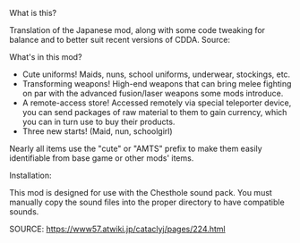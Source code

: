 What is this?

Translation of the Japanese mod, along with some code tweaking for balance and to better suit recent versions of CDDA. Source: 

What's in this mod?
- Cute uniforms! Maids, nuns, school uniforms, underwear, stockings, etc.
- Transforming weapons! High-end weapons that can bring melee fighting on par with the advanced fusion/laser weapons some mods introduce.
- A remote-access store! Accessed remotely via special teleporter device, you can send packages of raw material to them to gain currency, which you can in turn use to buy their products.
- Three new starts! (Maid, nun, schoolgirl)

Nearly all items use the "cute" or "AMTS" prefix to make them easily identifiable from base game or other mods' items.

Installation:

This mod is designed for use with the Chesthole sound pack. You must manually copy the sound files into the proper directory to have compatible sounds.

SOURCE:
https://www57.atwiki.jp/cataclyj/pages/224.html
